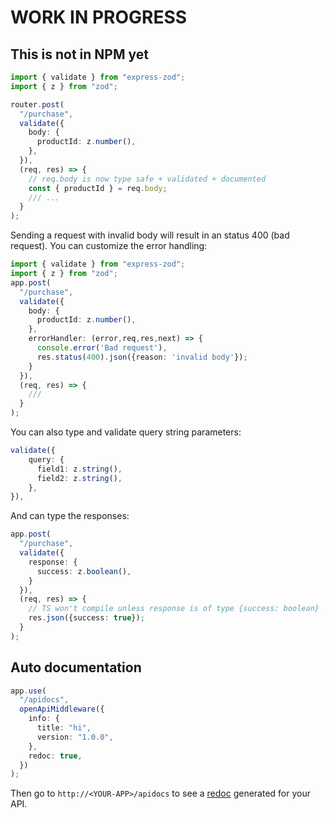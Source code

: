 # WORK IN PROGRESS
## This is not in NPM yet

```typescript
import { validate } from "express-zod";
import { z } from "zod";

router.post(
  "/purchase",
  validate({
    body: {
      productId: z.number(),
    },
  }),
  (req, res) => {
    // req.body is now type safe + validated + documented
    const { productId } = req.body; 
    /// ... 
  }
);
```

Sending a request with invalid body will result in an status 400 (bad request). You can customize the error handling:

```typescript
import { validate } from "express-zod";
import { z } from "zod";
app.post(
  "/purchase",
  validate({
    body: {
      productId: z.number(),
    },
    errorHandler: (error,req,res,next) => {
      console.error('Bad request'),
      res.status(400).json({reason: 'invalid body'});
    }
  }),
  (req, res) => {
    /// 
  }
);

```

You can also type and validate query string parameters:
```typescript
validate({
    query: {
      field1: z.string(),
      field2: z.string(),
    },
}),
```

And can type the responses:
```typescript
app.post(
  "/purchase",
  validate({
    response: {
      success: z.boolean(),
    }
  }),
  (req, res) => {
    // TS won't compile unless response is of type {success: boolean}
    res.json({success: true});
  }
);
```

## Auto documentation

```typescript
app.use(
  "/apidocs",
  openApiMiddleware({
    info: {
      title: "hi",
      version: "1.0.0",
    },
    redoc: true,
  })
);
```

Then go to `http://<YOUR-APP>/apidocs` to see a [redoc](https://github.com/Redocly/redoc) generated for your API.